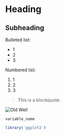 # Heading
## Subheading

Bulleted list:
- 1
- 2
- 3

Numbered list:
1. 1
2. 2
3. 3

> This
> is
> a
> blockquote.

![Old Well](https://assets.simpleviewinc.com/simpleview/image/fetch/c_fill,h_411,q_75,w_620/https://assets.dam.simpleviewinc.com/asset/618162ebe6e035006b34c6e0)

`
variable_name
`

```r
library('ggplot2')
```
